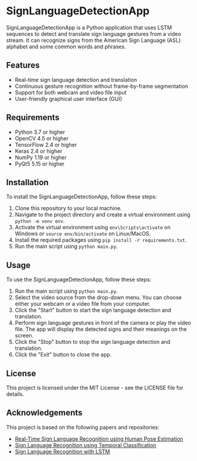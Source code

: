 # SignLanguageDetectionApp

SignLanguageDetectionApp is a Python application that uses LSTM sequences to detect and translate sign language gestures from a video stream. It can recognize signs from the American Sign Language (ASL) alphabet and some common words and phrases.

## Features

- Real-time sign language detection and translation
- Continuous gesture recognition without frame-by-frame segmentation
- Support for both webcam and video file input
- User-friendly graphical user interface (GUI)

## Requirements

- Python 3.7 or higher
- OpenCV 4.5 or higher
- TensorFlow 2.4 or higher
- Keras 2.4 or higher
- NumPy 1.19 or higher
- PyQt5 5.15 or higher

## Installation

To install the SignLanguageDetectionApp, follow these steps:

1. Clone this repository to your local machine.
2. Navigate to the project directory and create a virtual environment using `python -m venv env`.
3. Activate the virtual environment using `env\Scripts\activate` on Windows or `source env/bin/activate` on Linux/MacOS.
4. Install the required packages using `pip install -r requirements.txt`.
5. Run the main script using `python main.py`.

## Usage

To use the SignLanguageDetectionApp, follow these steps:

1. Run the main script using `python main.py`.
2. Select the video source from the drop-down menu. You can choose either your webcam or a video file from your computer.
3. Click the "Start" button to start the sign language detection and translation.
4. Perform sign language gestures in front of the camera or play the video file. The app will display the detected signs and their meanings on the screen.
5. Click the "Stop" button to stop the sign language detection and translation.
6. Click the "Exit" button to close the app.

## License

This project is licensed under the MIT License - see the LICENSE file for details.

## Acknowledgements

This project is based on the following papers and repositories:

- [Real-Time Sign Language Recognition using Human Pose Estimation](https://arxiv.org/abs/1809.11096)
- [Sign Language Recognition using Temporal Classification](https://arxiv.org/abs/1702.04567)
- [Sign Language Recognition with LSTM](https://github.com/mon95/Sign-Language-and-Static-gesture-recognition-using-sklearn)